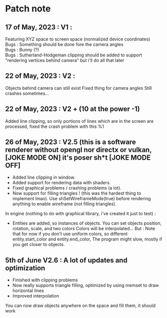 # Patch note

## 17 of May, 2023 : V1 :
Featuring XYZ space to screen space (normalized device coordinates)  
Bugs : Something should be done fore the camera angles  
Bugs : Bunny (?)  
Bugs : Sutherland-Hodgeman clipping should be added to support "rendering vertices behind camera" but i'll do all that later

## 22 of May, 2023 : V2 :
Objects behind camera can still exist
Fixed thing for camera angles
Still crashes sometimes...

## 22 of May, 2023 : V2 + (10 at the power -1)
Added line clipping, so only portions of lines which are in the screen are processed, fixed the crash problem with this
%1

## 26 of May, 2023 : V2.5 (this is a software renderer without opengl nor directx or vulkan, [JOKE MODE ON] it's poser sh*t [JOKE MODE OFF]
- Added line clipping in window.
- Added support for rendering data with shaders.
- Fixed graphical problems / crashing problems (a lot).
- Now support for filling triangles ! (this was the hardest thing to implement lmao).
Use shSetWireframeMode(true) before rendering anything to enable wireframe (not filling triangles).

In engine (nothing to do with graphical library, i've created it just to test) :
- Entities are added, so instances of objects.
You can set objects position, rotation, scale, and two colors
Colors will be interpolated...
But : Note that for now if you don't use uniform colors, so different entity.start_color and entity.end_color,
The program might slow, mostly if you get closer to objects.

## 5th of June V2.6 : A lot of updates and optimization

- Finished with clipping problems
- Now really supports triangle filling, optimized by using memset to draw horizontal lines
- Improved interpolation

You can now draw objects anywhere on the space and fill them, it should work
